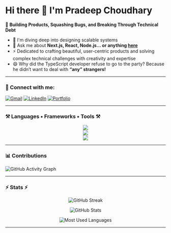 # Hi there 👋 I'm Pradeep Choudhary

🚀 **Building Products, Squashing Bugs, and Breaking Through Technical Debt**

- 🌱 I'm diving deep into designing scalable systems  
- 💬 Ask me about **Next.js, React, Node.js... or anything [here](mailto:pradeepmchoudhary2002@gmail.com)**  
- ⚡ Dedicated to crafting beautiful, user-centric products and solving complex technical challenges with creativity and expertise  
- 😄 Why did the TypeScript developer refuse to go to the party? Because he didn’t want to deal with **“any” strangers!**

---

### 🔗 Connect with me:
[![Gmail](https://img.shields.io/badge/-Gmail-D14836?style=for-the-badge&logo=gmail&logoColor=white)](mailto:pradeepmchoudhary2002@gmail.com)
[![LinkedIn](https://img.shields.io/badge/-LinkedIn-blue?style=for-the-badge&logo=linkedin&logoColor=white)]([https://linkedin.com/in/yourlinkedin](https://www.linkedin.com/in/pradeep-choudhary447/))
[![Portfolio](https://img.shields.io/badge/-Portfolio-orange?style=for-the-badge&logo=firefox&logoColor=white)](https://yourportfolio.com)

---

### ⚒️ Languages • Frameworks • Tools ⚒️

<p align="center">
  <!-- Frontend -->
  <img src="https://skillicons.dev/icons?i=next,react,redux,js,ts,html,css,bootstrap,tailwind" />
  <br/>
  <!-- Backend -->
  <img src="https://skillicons.dev/icons?i=nodejs,express,graphql,mongodb,mysql,postgres,redis,go" />
  <br/>
  <!-- Tools -->
  <img src="https://skillicons.dev/icons?i=git,github,docker,kubernetes,vscode,idea,figma,linux,aws" />
</p>

---

### 📊 Contributions  

![GitHub Activity Graph](https://github-readme-activity-graph.vercel.app/graph?username=pradeepchoudharyy&theme=react-dark)

---

### ⚡ Stats ⚡

<p align="center">
  <img src="https://github-readme-streak-stats.herokuapp.com/?user=pradeepchoudharyy&theme=tokyonight&hide_border=false" alt="GitHub Streak" />
</p>

<p align="center">
  <img src="https://github-readme-stats.vercel.app/api?username=pradeepchoudharyy&show_icons=true&theme=tokyonight&hide_border=false" alt="GitHub Stats" />
</p>

<p align="center">
  <img src="https://github-readme-stats.vercel.app/api/top-langs/?username=pradeepchoudharyy&layout=compact&theme=tokyonight&hide_border=false" alt="Most Used Languages" />
</p>

---
